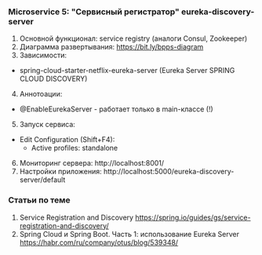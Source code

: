 ### Microservice 5: "Сервисный регистратор" eureka-discovery-server
1. Основной функционал: service registry (аналоги Consul, Zookeeper)
2. Диаграмма развертывания: https://bit.ly/bpps-diagram
3. Зависимости:
  - spring-cloud-starter-netflix-eureka-server (Eureka Server SPRING CLOUD DISCOVERY)
4. Аннотоации:
  - @EnableEurekaServer - работает только в main-классе (!)  
5. Запуск сервиса:
  - Edit Configuration (Shift+F4): 
    - Active profiles: standalone

6. Мониторинг сервера: http://localhost:8001/
7. Настройки приложения: http://localhost:5000/eureka-discovery-server/default

### Статьи по теме
1. Service Registration and Discovery https://spring.io/guides/gs/service-registration-and-discovery/
2. Spring Cloud и Spring Boot. Часть 1: использование Eureka Server https://habr.com/ru/company/otus/blog/539348/